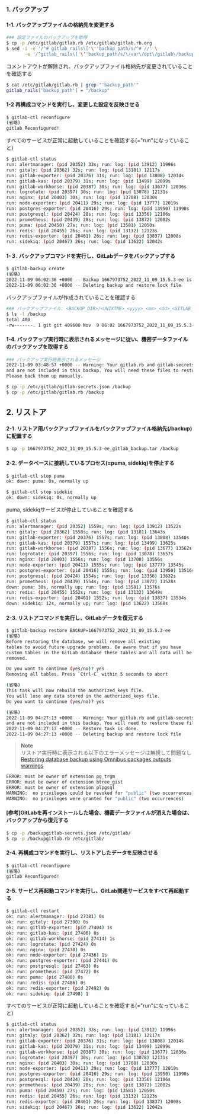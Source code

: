 ### 1. バックアップ

#### 1-1. バックアップファイルの格納先を変更する

```bash
### 設定ファイルのバックアップを取得
$ cp -p /etc/gitlab/gitlab.rb /etc/gitlab/gitlab.rb.org
$ sed -i -e '/^# gitlab_rails\['\''backup_path/s/^# //' \
       -e '/^gitlab_rails\['\''backup_path/s/\/var\/opt\/gitlab\/backups/\/backup/' /etc/gitlab/gitlab.rb
```

コメントアウトが解除され、バックアップファイル格納先が変更されていることを確認する

```bash
$ cat /etc/gitlab/gitlab.rb | grep "'backup_path'"
gitlab_rails['backup_path'] = "/backup"
```

#### 1-2 再構成コマンドを実行し、変更した設定を反映させる

```bash
$ gitlab-ctl reconfigure
(省略)
gitlab Reconfigured!
```

すべてのサービスが正常に起動していることを確認する(="run"になっていること)

```bash
$ gitlab-ctl status
run: alertmanager: (pid 20352) 33s; run: log: (pid 13912) 11996s
run: gitaly: (pid 20362) 32s; run: log: (pid 13181) 12117s
run: gitlab-exporter: (pid 20376) 31s; run: log: (pid 13808) 12014s
run: gitlab-kas: (pid 20379) 31s; run: log: (pid 13499) 12099s
run: gitlab-workhorse: (pid 20387) 30s; run: log: (pid 13677) 12036s
run: logrotate: (pid 20397) 30s; run: log: (pid 13078) 12131s
run: nginx: (pid 20403) 30s; run: log: (pid 13708) 12030s
run: node-exporter: (pid 20411) 29s; run: log: (pid 13777) 12019s
run: postgres-exporter: (pid 20416) 29s; run: log: (pid 13950) 11990s
run: postgresql: (pid 20424) 28s; run: log: (pid 13356) 12106s
run: prometheus: (pid 20439) 28s; run: log: (pid 13872) 12002s
run: puma: (pid 20450) 27s; run: log: (pid 13581) 12050s
run: redis: (pid 20455) 26s; run: log: (pid 13132) 12123s
run: redis-exporter: (pid 20461) 26s; run: log: (pid 13837) 12008s
run: sidekiq: (pid 20467) 26s; run: log: (pid 13622) 12042s
```

#### 1-３. バックアップコマンドを実行し、GitLabデータをバックアップする

```bash
$ gitlab-backup create
(省略)
2022-11-09 06:02:36 +0000 -- Backup 1667973752_2022_11_09_15.5.3-ee is done.
2022-11-09 06:02:36 +0000 -- Deleting backup and restore lock file
```

バックアップファイルが作成されていることを確認する

```bash
### バックアップファイル: <BACKUP_DIR>/<UNIXTME>_<yyyy>_<mm>_<dd>_<GITLAB_VERSION>_gitlab_backup.tar 
$ ls -l /backup
total 400
-rw-------. 1 git git 409600 Nov  9 06:02 1667973752_2022_11_09_15.5.3-ee_gitlab_backup.tar
```

#### 1-4. バックアップ実行時に表示されるメッセージに従い、機密データファイルのバックアップを取得する

```bash
### バックアップ実行時表示されるメッセージ
2022-11-09 03:48:57 +0000 -- Warning: Your gitlab.rb and gitlab-secrets.json files contain sensitive data 
and are not included in this backup. You will need these files to restore a backup.
Please back them up manually.
````

```bash
$ cp -p /etc/gitlab/gitlab-secrets.json /backup
$ cp -p /etc/gitlab/gitlab.rb /backup
```

## 2. リストア

#### 2-1. リストア用バックアップファイルをバックアップファイル格納先(/backup)に配置する

```bash
$ cp -p 1667973752_2022_11_09_15.5.3-ee_gitlab_backup.tar /backup
```

#### 2-2. データベースに接続しているプロセス(=puma, sidekiq)を停止する

```bash
$ gitlab-ctl stop puma
ok: down: puma: 0s, normally up

$ gitlab-ctl stop sidekiq
ok: down: sidekiq: 0s, normally up
```

puma, sidekiqサービスが停止していることを確認する

```bash
$ gitlab-ctl status
run: alertmanager: (pid 20352) 1559s; run: log: (pid 13912) 13522s
run: gitaly: (pid 20362) 1558s; run: log: (pid 13181) 13643s
run: gitlab-exporter: (pid 20376) 1557s; run: log: (pid 13808) 13540s
run: gitlab-kas: (pid 20379) 1557s; run: log: (pid 13499) 13625s
run: gitlab-workhorse: (pid 20387) 1556s; run: log: (pid 13677) 13562s
run: logrotate: (pid 20397) 1556s; run: log: (pid 13078) 13657s
run: nginx: (pid 20403) 1556s; run: log: (pid 13708) 13556s
run: node-exporter: (pid 20411) 1555s; run: log: (pid 13777) 13545s
run: postgres-exporter: (pid 20416) 1555s; run: log: (pid 13950) 13516s
run: postgresql: (pid 20424) 1554s; run: log: (pid 13356) 13632s
run: prometheus: (pid 20439) 1554s; run: log: (pid 13872) 13528s
down: puma: 30s, normally up; run: log: (pid 13581) 13576s
run: redis: (pid 20455) 1552s; run: log: (pid 13132) 13649s
run: redis-exporter: (pid 20461) 1552s; run: log: (pid 13837) 13534s
down: sidekiq: 12s, normally up; run: log: (pid 13622) 13568s
```

#### 2-3. リストアコマンドを実行し、GitLabデータを復元する

```bash
$ gitlab-backup restore BACKUP=1667973752_2022_11_09_15.5.3-ee
(省略)
Before restoring the database, we will remove all existing
tables to avoid future upgrade problems. Be aware that if you have
custom tables in the GitLab database these tables and all data will be
removed.

Do you want to continue (yes/no)? yes
Removing all tables. Press `Ctrl-C` within 5 seconds to abort

(省略)
This task will now rebuild the authorized_keys file.
You will lose any data stored in the authorized_keys file.
Do you want to continue (yes/no)? yes

(省略)
2022-11-09 04:27:13 +0000 -- Warning: Your gitlab.rb and gitlab-secrets.json files contain sensitive data 
and are not included in this backup. You will need to restore these files manually.
2022-11-09 04:27:13 +0000 -- Restore task is done.
2022-11-09 04:27:13 +0000 -- Deleting backup and restore lock file
```

> **Note**  
> リストア実行時に表示される以下のエラーメッセージは無視して問題なし  
> [Restoring database backup using Omnibus packages outputs warnings](https://docs.gitlab.com/ee/raketasks/backup_restore.html#restoring-database-backup-using-omnibus-packages-outputs-warnings "Troubleshooting")

```bash
ERROR: must be owner of extension pg_trgm
ERROR: must be owner of extension btree_gist
ERROR: must be owner of extension plpgsql
WARNING:  no privileges could be revoked for "public" (two occurrences)
WARNING:  no privileges were granted for "public" (two occurrences)
```

#### [参考]GitLabを再インストールした場合、機密データファイルが消えた場合は、バックアップから復元する

```bash
$ cp -p /backupgitlab-secrets.json /etc/gitlab/
$ cp -p /backupgitlab.rb /etc/gitlab/
```

#### 2-4. 再構成コマンドを実行し、リストアしたデータを反映させる

```bash
$ gitlab-ctl reconfigure
(省略)
gitlab Reconfigured!
```

#### 2-5. サービス再起動コマンドを実行し、GitLab関連サービスをすべて再起動する

```bash
$ gitlab-ctl restart
ok: run: alertmanager: (pid 27381) 0s
ok: run: gitaly: (pid 27390) 0s
ok: run: gitlab-exporter: (pid 27404) 1s
ok: run: gitlab-kas: (pid 27406) 0s
ok: run: gitlab-workhorse: (pid 27414) 1s
ok: run: logrotate: (pid 27424) 0s
ok: run: nginx: (pid 27430) 0s
ok: run: node-exporter: (pid 27436) 1s
ok: run: postgres-exporter: (pid 27441) 0s
ok: run: postgresql: (pid 27463) 0s
ok: run: prometheus: (pid 27472) 0s
ok: run: puma: (pid 27480) 0s
ok: run: redis: (pid 27486) 0s
ok: run: redis-exporter: (pid 27492) 0s
ok: run: sidekiq: (pid 27498) 1
```

すべてのサービスが正常に起動していることを確認する(="run"になっていること)

```bash
$ gitlab-ctl status
run: alertmanager: (pid 20352) 33s; run: log: (pid 13912) 11996s
run: gitaly: (pid 20362) 32s; run: log: (pid 13181) 12117s
run: gitlab-exporter: (pid 20376) 31s; run: log: (pid 13808) 12014s
run: gitlab-kas: (pid 20379) 31s; run: log: (pid 13499) 12099s
run: gitlab-workhorse: (pid 20387) 30s; run: log: (pid 13677) 12036s
run: logrotate: (pid 20397) 30s; run: log: (pid 13078) 12131s
run: nginx: (pid 20403) 30s; run: log: (pid 13708) 12030s
run: node-exporter: (pid 20411) 29s; run: log: (pid 13777) 12019s
run: postgres-exporter: (pid 20416) 29s; run: log: (pid 13950) 11990s
run: postgresql: (pid 20424) 28s; run: log: (pid 13356) 12106s
run: prometheus: (pid 20439) 28s; run: log: (pid 13872) 12002s
run: puma: (pid 20450) 27s; run: log: (pid 13581) 12050s
run: redis: (pid 20455) 26s; run: log: (pid 13132) 12123s
run: redis-exporter: (pid 20461) 26s; run: log: (pid 13837) 12008s
run: sidekiq: (pid 20467) 26s; run: log: (pid 13622) 12042s
```

